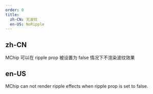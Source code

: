 ```yaml
---
order: 0
title:
  zh-CN: 无波纹
  en-US: NoRipple
---
```


## zh-CN

MChip 可以在 ripple prop 被设置为 false 情况下不渲染波纹效果

## en-US

MChip can not render ripple effects when ripple prop is set to false.
